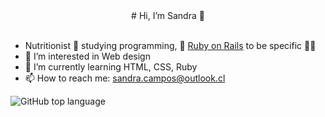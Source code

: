 

  <div id='header' align= 'center'>
  # Hi, I’m Sandra 👋 
 </div>
<br>
 
  - Nutritionist 🍊 studying programming, 💎 [Ruby on Rails](https://rubyonrails.org/) to be specific 😶‍🌫️
- 👀 I’m interested in Web design
- 🌱 I’m currently learning HTML, CSS, Ruby
- 📫 How to reach me: sandra.campos@outlook.cl

![GitHub top language](https://img.shields.io/github/languages/top/Sandyluuu/Michis)
